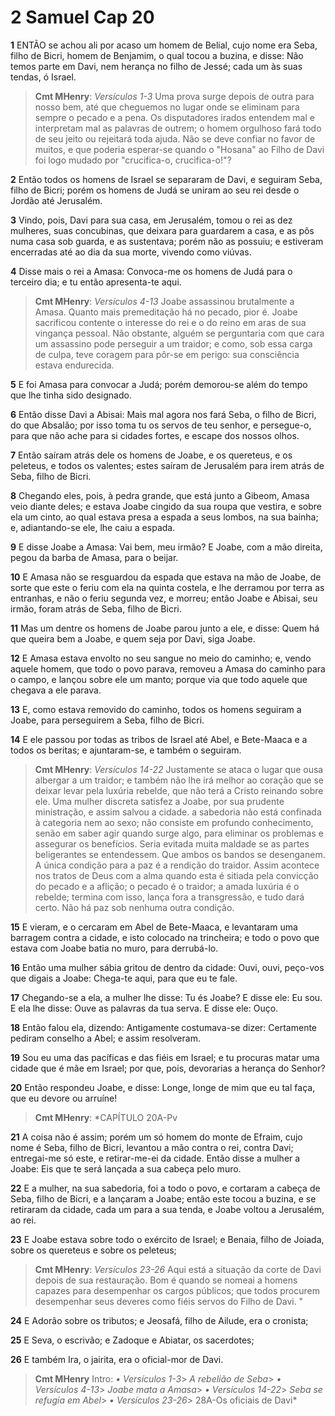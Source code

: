 # 2 Samuel Cap 20

**1** 	ENTÃO se achou ali por acaso um homem de Belial, cujo nome era Seba, filho de Bicri, homem de Benjamim, o qual tocou a buzina, e disse: Não temos parte em Davi, nem herança no filho de Jessé; cada um às suas tendas, ó Israel.

> **Cmt MHenry**: *Versículos 1-3* Uma prova surge depois de outra para nosso bem, até que cheguemos no lugar onde se eliminam para sempre o pecado e a pena. Os disputadores irados entendem mal e interpretam mal as palavras de outrem; o homem orgulhoso fará todo de seu jeito ou rejeitará toda ajuda. Não se deve confiar no favor de muitos, e que poderia esperar-se quando o "Hosana" ao Filho de Davi foi logo mudado por "crucifica-o, crucifica-o!"?

**2** 	Então todos os homens de Israel se separaram de Davi, e seguiram Seba, filho de Bicri; porém os homens de Judá se uniram ao seu rei desde o Jordão até Jerusalém.

**3** 	Vindo, pois, Davi para sua casa, em Jerusalém, tomou o rei as dez mulheres, suas concubinas, que deixara para guardarem a casa, e as pôs numa casa sob guarda, e as sustentava; porém não as possuiu; e estiveram encerradas até ao dia da sua morte, vivendo como viúvas.

**4** 	Disse mais o rei a Amasa: Convoca-me os homens de Judá para o terceiro dia; e tu então apresenta-te aqui.

> **Cmt MHenry**: *Versículos 4-13* Joabe assassinou brutalmente a Amasa. Quanto mais premeditação há no pecado, pior é. Joabe sacrificou contente o interesse do rei e o do reino em aras de sua vingança pessoal. Não obstante, alguém se perguntaria com que cara um assassino pode perseguir a um traidor; e como, sob essa carga de culpa, teve coragem para pôr-se em perigo: sua consciência estava endurecida.

**5** 	E foi Amasa para convocar a Judá; porém demorou-se além do tempo que lhe tinha sido designado.

**6** 	Então disse Davi a Abisai: Mais mal agora nos fará Seba, o filho de Bicri, do que Absalão; por isso toma tu os servos de teu senhor, e persegue-o, para que não ache para si cidades fortes, e escape dos nossos olhos.

**7** 	Então saíram atrás dele os homens de Joabe, e os quereteus, e os peleteus, e todos os valentes; estes saíram de Jerusalém para irem atrás de Seba, filho de Bicri.

**8** 	Chegando eles, pois, à pedra grande, que está junto a Gibeom, Amasa veio diante deles; e estava Joabe cingido da sua roupa que vestira, e sobre ela um cinto, ao qual estava presa a espada a seus lombos, na sua bainha; e, adiantando-se ele, lhe caiu a espada.

**9** 	E disse Joabe a Amasa: Vai bem, meu irmão? E Joabe, com a mão direita, pegou da barba de Amasa, para o beijar.

**10** 	E Amasa não se resguardou da espada que estava na mão de Joabe, de sorte que este o feriu com ela na quinta costela, e lhe derramou por terra as entranhas, e não o feriu segunda vez, e morreu; então Joabe e Abisai, seu irmão, foram atrás de Seba, filho de Bicri.

**11** 	Mas um dentre os homens de Joabe parou junto a ele, e disse: Quem há que queira bem a Joabe, e quem seja por Davi, siga Joabe.

**12** 	E Amasa estava envolto no seu sangue no meio do caminho; e, vendo aquele homem, que todo o povo parava, removeu a Amasa do caminho para o campo, e lançou sobre ele um manto; porque via que todo aquele que chegava a ele parava.

**13** 	E, como estava removido do caminho, todos os homens seguiram a Joabe, para perseguirem a Seba, filho de Bicri.

**14** 	E ele passou por todas as tribos de Israel até Abel, e Bete-Maaca e a todos os beritas; e ajuntaram-se, e também o seguiram.

> **Cmt MHenry**: *Versículos 14-22* Justamente se ataca o lugar que ousa albergar a um traidor; e também não lhe irá melhor ao coração que se deixar levar pela luxúria rebelde, que não terá a Cristo reinando sobre ele. Uma mulher discreta satisfez a Joabe, por sua prudente ministração, e assim salvou a cidade. a sabedoria não está confinada à categoria nem ao sexo; não consiste em profundo conhecimento, senão em saber agir quando surge algo, para eliminar os problemas e assegurar os benefícios. Seria evitada muita maldade se as partes beligerantes se entendessem. Que ambos os bandos se desenganem. A única condição para a paz é a rendição do traidor. Assim acontece nos tratos de Deus com a alma quando esta é sitiada pela convicção do pecado e a aflição; o pecado é o traidor; a amada luxúria é o rebelde; termina com isso, lança fora a transgressão, e tudo dará certo. Não há paz sob nenhuma outra condição.

**15** 	E vieram, e o cercaram em Abel de Bete-Maaca, e levantaram uma barragem contra a cidade, e isto colocado na trincheira; e todo o povo que estava com Joabe batia no muro, para derrubá-lo.

**16** 	Então uma mulher sábia gritou de dentro da cidade: Ouvi, ouvi, peço-vos que digais a Joabe: Chega-te aqui, para que eu te fale.

**17** 	Chegando-se a ela, a mulher lhe disse: Tu és Joabe? E disse ele: Eu sou. E ela lhe disse: Ouve as palavras da tua serva. E disse ele: Ouço.

**18** 	Então falou ela, dizendo: Antigamente costumava-se dizer: Certamente pediram conselho a Abel; e assim resolveram.

**19** 	Sou eu uma das pacíficas e das fiéis em Israel; e tu procuras matar uma cidade que é mãe em Israel; por que, pois, devorarias a herança do Senhor?

**20** 	Então respondeu Joabe, e disse: Longe, longe de mim que eu tal faça, que eu devore ou arruíne!

> **Cmt MHenry**: *CAPÍTULO 20A-Pv

**21** 	A coisa não é assim; porém um só homem do monte de Efraim, cujo nome é Seba, filho de Bicri, levantou a mão contra o rei, contra Davi; entregai-me só este, e retirar-me-ei da cidade. Então disse a mulher a Joabe: Eis que te será lançada a sua cabeça pelo muro.

**22** 	E a mulher, na sua sabedoria, foi a todo o povo, e cortaram a cabeça de Seba, filho de Bicri, e a lançaram a Joabe; então este tocou a buzina, e se retiraram da cidade, cada um para a sua tenda, e Joabe voltou a Jerusalém, ao rei.

**23** 	E Joabe estava sobre todo o exército de Israel; e Benaia, filho de Joiada, sobre os quereteus e sobre os peleteus;

> **Cmt MHenry**: *Versículos 23-26* Aqui está a situação da corte de Davi depois de sua restauração. Bom é quando se nomeai a homens capazes para desempenhar os cargos públicos; que todos procurem desempenhar seus deveres como fiéis servos do Filho de Davi. "

**24** 	E Adorão sobre os tributos; e Jeosafá, filho de Ailude, era o cronista;

**25** 	E Seva, o escrivão; e Zadoque e Abiatar, os sacerdotes;

**26** 	E também Ira, o jairita, era o oficial-mor de Davi.


> **Cmt MHenry** Intro: *• Versículos 1-3*> *A rebelião de Seba*> *• Versículos 4-13*> *Joabe mata a Amasa*> *• Versículos 14-22*> *Seba se refugia em Abel*> *• Versículos 23-26*> 28A-Os oficiais de Davi*